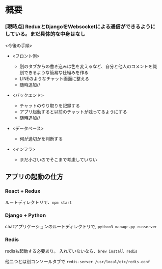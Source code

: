 # 概要
### [現時点] ReduxとDjangoをWebsocketによる通信ができるようにしている。まだ具体的な中身はなし

<今後の手順>
- <フロント側>
  - 別のタブからの書き込みは色を変えるなど、自分と他人のコメントを識別できるような簡易な仕組みを作る
  - LINEのようなチャット画面に整える
  - 随時追加//

- <バックエンド>
  - チャットのやり取りを記録する
  - アプリ起動すると以前のチャットが残ってるようにする
  - 随時追加//

- <データベース>
  - 何が適切かを判断する
  
- <インフラ>
  - まだ小さいのでそこまで考慮していない
  
## アプリの起動の仕方

### React + Redux
ルートディレクトリで、`npm start`

### Django + Python
chatアプリケーションのルートディレクトリで, `python3 manage.py runserver`

### Redis
redisも起動する必要あり。
入れていないなら、`brew install redis`

他二つとは別コンソールタブで `redis-server /usr/local/etc/redis.conf`
